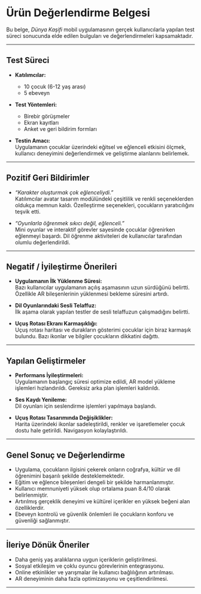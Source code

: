 # Ürün Değerlendirme Belgesi

Bu belge, *Dünya Kaşifi* mobil uygulamasının gerçek kullanıcılarla yapılan test süreci sonucunda elde edilen bulguları ve değerlendirmeleri kapsamaktadır.

---

## Test Süreci

- **Katılımcılar:**  
  - 10 çocuk (6-12 yaş arası)  
  - 5 ebeveyn  

- **Test Yöntemleri:**  
  - Birebir görüşmeler  
  - Ekran kayıtları  
  - Anket ve geri bildirim formları  

- **Testin Amacı:**  
  Uygulamanın çocuklar üzerindeki eğitsel ve eğlenceli etkisini ölçmek, kullanıcı deneyimini değerlendirmek ve geliştirme alanlarını belirlemek.

---

## Pozitif Geri Bildirimler

- *“Karakter oluşturmak çok eğlenceliydi.”*  
  Katılımcılar avatar tasarım modülündeki çeşitlilik ve renkli seçeneklerden oldukça memnun kaldı. Özelleştirme seçenekleri, çocukların yaratıcılığını teşvik etti.

- *“Oyunlarla öğrenmek sıkıcı değil, eğlenceli.”*  
  Mini oyunlar ve interaktif görevler sayesinde çocuklar öğrenirken eğlenmeyi başardı. Dil öğrenme aktiviteleri de kullanıcılar tarafından olumlu değerlendirildi.

---

## Negatif / İyileştirme Önerileri

- **Uygulamanın İlk Yüklenme Süresi:**  
  Bazı kullanıcılar uygulamanın açılış aşamasının uzun sürdüğünü belirtti. Özellikle AR bileşenlerinin yüklenmesi bekleme süresini artırdı.

- **Dil Oyunlarındaki Sesli Telaffuz:**  
  İlk aşama olarak yapılan testler de sesli telaffuzun çalışmadığını belirtti.

- **Uçuş Rotası Ekranı Karmaşıklığı:**  
  Uçuş rotası haritası ve durakların gösterimi çocuklar için biraz karmaşık bulundu. Bazı ikonlar ve bilgiler çocukların dikkatini dağıttı.

---

## Yapılan Geliştirmeler

- **Performans İyileştirmeleri:**  
  Uygulamanın başlangıç süresi optimize edildi, AR model yükleme işlemleri hızlandırıldı. Gereksiz arka plan işlemleri kaldırıldı.

- **Ses Kaydı Yenileme:**  
  Dil oyunları için seslendirme işlemleri yapılmaya başlandı.

- **Uçuş Rotası Tasarımında Değişiklikler:**  
  Harita üzerindeki ikonlar sadeleştirildi, renkler ve işaretlemeler çocuk dostu hale getirildi. Navigasyon kolaylaştırıldı.

---

## Genel Sonuç ve Değerlendirme

- Uygulama, çocukların ilgisini çekerek onların coğrafya, kültür ve dil öğrenimini başarılı şekilde desteklemektedir.
- Eğitim ve eğlence bileşenleri dengeli bir şekilde harmanlanmıştır.
- Kullanıcı memnuniyeti yüksek olup ortalama puan 8.4/10 olarak belirlenmiştir.
- Artırılmış gerçeklik deneyimi ve kültürel içerikler en yüksek beğeni alan özelliklerdir.
- Ebeveyn kontrolü ve güvenlik önlemleri ile çocukların konforu ve güvenliği sağlanmıştır.

---

## İleriye Dönük Öneriler

- Daha geniş yaş aralıklarına uygun içeriklerin geliştirilmesi.
- Sosyal etkileşim ve çoklu oyuncu görevlerinin entegrasyonu.
- Online etkinlikler ve yarışmalar ile kullanıcı bağlılığının artırılması.
- AR deneyiminin daha fazla optimizasyonu ve çeşitlendirilmesi.

---
